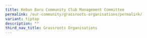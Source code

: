 ```yaml
---
title: Kebun Baru Community Club Management Committee
permalink: /our-community/grassroots-organisations/permalink/
variant: tiptap
description: ""
third_nav_title: Grassroots Organisations
---
```


